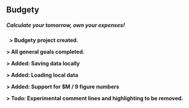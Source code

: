 ## Budgety

##### Calculate your tomorrow, own your expenses!
&nbsp;
**&#62; Budgety project created.**

**&#62; All general goals completed.**

**&#62; Added: Saving data locally**

**&#62; Added: Loading local data**

**&#62; Added: Support for $M / 9 figure numbers**
&nbsp;

**&#62; Todo: Experimental comment lines and highlighting to be removed.**